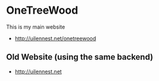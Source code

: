 # OneTreeWood

This is my main website
  * http://uilennest.net/onetreewood


## Old Website (using the same backend)
  * http://uilennest.net


